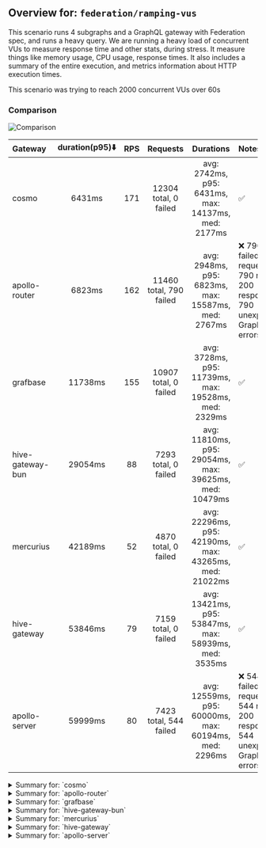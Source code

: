 ## Overview for: `federation/ramping-vus`


This scenario runs 4 subgraphs and a GraphQL gateway with Federation spec, and runs a heavy query. We are running a heavy load of concurrent VUs to measure response time and other stats, during stress. It measure things like memory usage, CPU usage, response times. It also includes a summary of the entire execution, and metrics information about HTTP execution times.


This scenario was trying to reach 2000 concurrent VUs over 60s


### Comparison


<img src="https://imagedelivery.net/KYe9TScr4TldYHA48pczVg/1ccb1826-0748-47e2-ab18-564ebb40a400/public" alt="Comparison" />


| Gateway          | duration(p95)⬇️ |  RPS  |        Requests         |                       Durations                        | Notes                                                                       |
| :--------------- | :-------------: | :---: | :---------------------: | :----------------------------------------------------: | :-------------------------------------------------------------------------- |
| cosmo            |     6431ms      |  171  |  12304 total, 0 failed  |  avg: 2742ms, p95: 6431ms, max: 14137ms, med: 2177ms   | ✅                                                                           |
| apollo-router    |     6823ms      |  162  | 11460 total, 790 failed |  avg: 2948ms, p95: 6823ms, max: 15587ms, med: 2767ms   | ❌ 790 failed requests, 790 non-200 responses, 790 unexpected GraphQL errors |
| grafbase         |     11738ms     |  155  |  10907 total, 0 failed  |  avg: 3728ms, p95: 11739ms, max: 19528ms, med: 2329ms  | ✅                                                                           |
| hive-gateway-bun |     29054ms     |  88   |  7293 total, 0 failed   | avg: 11810ms, p95: 29054ms, max: 39625ms, med: 10479ms | ✅                                                                           |
| mercurius        |     42189ms     |  52   |  4870 total, 0 failed   | avg: 22296ms, p95: 42190ms, max: 43265ms, med: 21022ms | ✅                                                                           |
| hive-gateway     |     53846ms     |  79   |  7159 total, 0 failed   | avg: 13421ms, p95: 53847ms, max: 58939ms, med: 3535ms  | ✅                                                                           |
| apollo-server    |     59999ms     |  80   | 7423 total, 544 failed  | avg: 12559ms, p95: 60000ms, max: 60194ms, med: 2296ms  | ❌ 544 failed requests, 544 non-200 responses, 544 unexpected GraphQL errors |



<details>
  <summary>Summary for: `cosmo`</summary>

  **K6 Output**




```
     ✓ response code was 200
     ✓ no graphql errors
     ✓ valid response structure

     █ setup

     checks.........................: 100.00% ✓ 36852      ✗ 0     
     data_received..................: 1.1 GB  15 MB/s
     data_sent......................: 15 MB   204 kB/s
     http_req_blocked...............: avg=304.96ms min=1.69µs  med=4.04µs  max=10.53s p(90)=1.1s     p(95)=2.61s   
     http_req_connecting............: avg=301.04ms min=0s      med=0s      max=10.53s p(90)=1.09s    p(95)=2.59s   
     http_req_duration..............: avg=2.74s    min=3.29ms  med=2.17s   max=14.13s p(90)=5.78s    p(95)=6.43s   
       { expected_response:true }...: avg=2.74s    min=3.29ms  med=2.17s   max=14.13s p(90)=5.78s    p(95)=6.43s   
     http_req_failed................: 0.00%   ✓ 0          ✗ 12304 
     http_req_receiving.............: avg=375.4ms  min=31.55µs med=90.65µs max=10.56s p(90)=1.13s    p(95)=3.9s    
     http_req_sending...............: avg=154.52ms min=7.58µs  med=20.96µs max=7.87s  p(90)=317.32ms p(95)=763.91ms
     http_req_tls_handshaking.......: avg=0s       min=0s      med=0s      max=0s     p(90)=0s       p(95)=0s      
     http_req_waiting...............: avg=2.21s    min=3.12ms  med=1.64s   max=10.55s p(90)=5.21s    p(95)=5.77s   
     http_reqs......................: 12304   171.935282/s
     iteration_duration.............: avg=6.09s    min=21.71ms med=5.14s   max=28.37s p(90)=12.51s   p(95)=15.19s  
     iterations.....................: 12284   171.655803/s
     vus............................: 379     min=60       max=2000
     vus_max........................: 2000    min=2000     max=2000
```


**Performance Overview**


<img src="https://imagedelivery.net/KYe9TScr4TldYHA48pczVg/aa0b44fc-8dbc-4099-e257-eba19045f800/public" alt="Performance Overview" />


**Subgraphs Overview**


<img src="https://imagedelivery.net/KYe9TScr4TldYHA48pczVg/e08c9272-3bb8-4a6d-d2e4-677ac0033100/public" alt="Subgraphs Overview" />


**HTTP Overview**


<img src="https://imagedelivery.net/KYe9TScr4TldYHA48pczVg/de2c2c29-b8a7-4166-1dd9-586339eeb500/public" alt="HTTP Overview" />


  </details>

<details>
  <summary>Summary for: `apollo-router`</summary>

  **K6 Output**




```
     ✗ response code was 200
      ↳  93% — ✓ 10650 / ✗ 790
     ✗ no graphql errors
      ↳  93% — ✓ 10650 / ✗ 790
     ✓ valid response structure

     █ setup

     checks.........................: 95.28% ✓ 31950      ✗ 1580  
     data_received..................: 936 MB 13 MB/s
     data_sent......................: 14 MB  193 kB/s
     http_req_blocked...............: avg=644.39ms min=1.7µs   med=4.39µs  max=12.04s p(90)=3.14s    p(95)=3.89s 
     http_req_connecting............: avg=639.29ms min=0s      med=0s      max=12.04s p(90)=3.13s    p(95)=3.86s 
     http_req_duration..............: avg=2.94s    min=6.87ms  med=2.76s   max=15.58s p(90)=5.44s    p(95)=6.82s 
       { expected_response:true }...: avg=2.9s     min=6.87ms  med=2.72s   max=15.58s p(90)=5.29s    p(95)=6.84s 
     http_req_failed................: 6.89%  ✓ 790        ✗ 10670 
     http_req_receiving.............: avg=344.27ms min=0s      med=93.17µs max=11.12s p(90)=1.27s    p(95)=2.42s 
     http_req_sending...............: avg=192.54ms min=8.35µs  med=23.74µs max=9.58s  p(90)=656.31ms p(95)=1.04s 
     http_req_tls_handshaking.......: avg=0s       min=0s      med=0s      max=0s     p(90)=0s       p(95)=0s    
     http_req_waiting...............: avg=2.41s    min=6.74ms  med=2.14s   max=12.91s p(90)=4.56s    p(95)=5.19s 
     http_reqs......................: 11460  162.645424/s
     iteration_duration.............: avg=6.34s    min=26.78ms med=5.65s   max=27.13s p(90)=12.61s   p(95)=14.73s
     iterations.....................: 11440  162.361575/s
     vus............................: 387    min=74       max=1984
     vus_max........................: 2000   min=2000     max=2000
```


**Performance Overview**


<img src="https://imagedelivery.net/KYe9TScr4TldYHA48pczVg/e45c06f1-1f62-4811-d451-153d6e250b00/public" alt="Performance Overview" />


**Subgraphs Overview**


<img src="https://imagedelivery.net/KYe9TScr4TldYHA48pczVg/476d0f92-1cf9-4ab9-e041-8eee0dab0000/public" alt="Subgraphs Overview" />


**HTTP Overview**


<img src="https://imagedelivery.net/KYe9TScr4TldYHA48pczVg/258554b2-ffee-4924-21ad-3dd4583efa00/public" alt="HTTP Overview" />


  </details>

<details>
  <summary>Summary for: `grafbase`</summary>

  **K6 Output**




```
     ✓ response code was 200
     ✓ no graphql errors
     ✓ valid response structure

     █ setup

     checks.........................: 100.00% ✓ 32661      ✗ 0     
     data_received..................: 959 MB  14 MB/s
     data_sent......................: 13 MB   185 kB/s
     http_req_blocked...............: avg=296.72ms min=1.76µs  med=4.1µs   max=10.84s p(90)=777.22ms p(95)=2.05s   
     http_req_connecting............: avg=293.04ms min=0s      med=0s      max=10.84s p(90)=759.78ms p(95)=2.05s   
     http_req_duration..............: avg=3.72s    min=3.21ms  med=2.32s   max=19.52s p(90)=9.71s    p(95)=11.73s  
       { expected_response:true }...: avg=3.72s    min=3.21ms  med=2.32s   max=19.52s p(90)=9.71s    p(95)=11.73s  
     http_req_failed................: 0.00%   ✓ 0          ✗ 10907 
     http_req_receiving.............: avg=270.67ms min=32.47µs med=86.3µs  max=10.31s p(90)=683.15ms p(95)=1.94s   
     http_req_sending...............: avg=94.56ms  min=7.6µs   med=22.18µs max=7.99s  p(90)=192.5ms  p(95)=551.25ms
     http_req_tls_handshaking.......: avg=0s       min=0s      med=0s      max=0s     p(90)=0s       p(95)=0s      
     http_req_waiting...............: avg=3.36s    min=3.13ms  med=1.95s   max=19.24s p(90)=9.49s    p(95)=11.44s  
     http_reqs......................: 10907   155.576551/s
     iteration_duration.............: avg=6.52s    min=13.13ms med=5.28s   max=30.22s p(90)=14.22s   p(95)=17.36s  
     iterations.....................: 10887   155.291273/s
     vus............................: 45      min=45       max=1988
     vus_max........................: 2000    min=2000     max=2000
```


**Performance Overview**


<img src="https://imagedelivery.net/KYe9TScr4TldYHA48pczVg/291e76e5-03d7-4600-4551-143f3df68900/public" alt="Performance Overview" />


**Subgraphs Overview**


<img src="https://imagedelivery.net/KYe9TScr4TldYHA48pczVg/54a7c241-2584-4e22-4fe0-12b973c1e400/public" alt="Subgraphs Overview" />


**HTTP Overview**


<img src="https://imagedelivery.net/KYe9TScr4TldYHA48pczVg/90e0b7f4-7752-412a-63d3-398e8e85c700/public" alt="HTTP Overview" />


  </details>

<details>
  <summary>Summary for: `hive-gateway-bun`</summary>

  **K6 Output**




```
     ✓ response code was 200
     ✓ no graphql errors
     ✓ valid response structure

     █ setup

     checks.........................: 100.00% ✓ 21819     ✗ 0     
     data_received..................: 640 MB  7.8 MB/s
     data_sent......................: 8.7 MB  105 kB/s
     http_req_blocked...............: avg=12.06ms  min=1.81µs   med=4.74µs   max=611.45ms p(90)=14.55ms p(95)=77.51ms 
     http_req_connecting............: avg=11.88ms  min=0s       med=0s       max=611.34ms p(90)=14.15ms p(95)=76.08ms 
     http_req_duration..............: avg=11.81s   min=16.83ms  med=10.47s   max=39.62s   p(90)=25.43s  p(95)=29.05s  
       { expected_response:true }...: avg=11.81s   min=16.83ms  med=10.47s   max=39.62s   p(90)=25.43s  p(95)=29.05s  
     http_req_failed................: 0.00%   ✓ 0         ✗ 7293  
     http_req_receiving.............: avg=159.02ms min=41.74µs  med=156.71µs max=7.5s     p(90)=17.99ms p(95)=971.42ms
     http_req_sending...............: avg=10.02ms  min=9.38µs   med=27.22µs  max=2.24s    p(90)=5.53ms  p(95)=28.44ms 
     http_req_tls_handshaking.......: avg=0s       min=0s       med=0s       max=0s       p(90)=0s      p(95)=0s      
     http_req_waiting...............: avg=11.64s   min=16.72ms  med=10.41s   max=39.62s   p(90)=25.24s  p(95)=29.03s  
     http_reqs......................: 7293    88.424772/s
     iteration_duration.............: avg=12.07s   min=165.82ms med=10.59s   max=40.84s   p(90)=26.07s  p(95)=29.47s  
     iterations.....................: 7273    88.18228/s
     vus............................: 93      min=0       max=1999
     vus_max........................: 2000    min=2000    max=2000
```


**Performance Overview**


<img src="https://imagedelivery.net/KYe9TScr4TldYHA48pczVg/7e32dfd3-851f-40ba-4df4-3eac29cfa200/public" alt="Performance Overview" />


**Subgraphs Overview**


<img src="https://imagedelivery.net/KYe9TScr4TldYHA48pczVg/c0739ac0-3b5c-4db6-7532-b135e7478000/public" alt="Subgraphs Overview" />


**HTTP Overview**


<img src="https://imagedelivery.net/KYe9TScr4TldYHA48pczVg/bf777479-3a1c-49de-324d-098c58da1000/public" alt="HTTP Overview" />


  </details>

<details>
  <summary>Summary for: `mercurius`</summary>

  **K6 Output**




```
     ✓ response code was 200
     ✓ no graphql errors
     ✓ valid response structure

     █ setup

     checks.........................: 100.00% ✓ 14394     ✗ 0     
     data_received..................: 428 MB  4.6 MB/s
     data_sent......................: 5.9 MB  64 kB/s
     http_req_blocked...............: avg=316.03µs min=1.91µs   med=5.26µs   max=36.08ms p(90)=616.37µs p(95)=1ms     
     http_req_connecting............: avg=278.85µs min=0s       med=0s       max=35.92ms p(90)=533.25µs p(95)=866.61µs
     http_req_duration..............: avg=22.29s   min=12.2ms   med=21.02s   max=43.26s  p(90)=41.43s   p(95)=42.18s  
       { expected_response:true }...: avg=22.29s   min=12.2ms   med=21.02s   max=43.26s  p(90)=41.43s   p(95)=42.18s  
     http_req_failed................: 0.00%   ✓ 0         ✗ 4870  
     http_req_receiving.............: avg=4.29ms   min=39.32µs  med=112.28µs max=1.53s   p(90)=373.32µs p(95)=872.93µs
     http_req_sending...............: avg=77.07µs  min=9.23µs   med=33.23µs  max=18.52ms p(90)=81.89µs  p(95)=139.76µs
     http_req_tls_handshaking.......: avg=0s       min=0s       med=0s       max=0s      p(90)=0s       p(95)=0s      
     http_req_waiting...............: avg=22.29s   min=12.08ms  med=21.02s   max=43.26s  p(90)=41.38s   p(95)=42.18s  
     http_reqs......................: 4870    52.892721/s
     iteration_duration.............: avg=22.21s   min=153.24ms med=20.02s   max=43.37s  p(90)=41.62s   p(95)=42.39s  
     iterations.....................: 4745    51.535105/s
     vus............................: 72      min=56      max=1999
     vus_max........................: 2000    min=2000    max=2000
```


**Performance Overview**


<img src="https://imagedelivery.net/KYe9TScr4TldYHA48pczVg/6031a022-65fa-4952-4ce5-e8604edc7100/public" alt="Performance Overview" />


**Subgraphs Overview**


<img src="https://imagedelivery.net/KYe9TScr4TldYHA48pczVg/9b6a6ae4-9a3b-465c-5bd9-18c006598c00/public" alt="Subgraphs Overview" />


**HTTP Overview**


<img src="https://imagedelivery.net/KYe9TScr4TldYHA48pczVg/7f0136b3-575a-4367-7596-528a0e6e6900/public" alt="HTTP Overview" />


  </details>

<details>
  <summary>Summary for: `hive-gateway`</summary>

  **K6 Output**




```
     ✓ response code was 200
     ✓ no graphql errors
     ✓ valid response structure

     █ setup

     checks.........................: 100.00% ✓ 21417     ✗ 0     
     data_received..................: 629 MB  7.0 MB/s
     data_sent......................: 8.5 MB  94 kB/s
     http_req_blocked...............: avg=2.6ms  min=2.17µs   med=4.67µs   max=190.95ms p(90)=1.91ms   p(95)=12.39ms
     http_req_connecting............: avg=2.54ms min=0s       med=0s       max=190.75ms p(90)=1.65ms   p(95)=11.98ms
     http_req_duration..............: avg=13.42s min=15.4ms   med=3.53s    max=58.93s   p(90)=47.47s   p(95)=53.84s 
       { expected_response:true }...: avg=13.42s min=15.4ms   med=3.53s    max=58.93s   p(90)=47.47s   p(95)=53.84s 
     http_req_failed................: 0.00%   ✓ 0         ✗ 7159  
     http_req_receiving.............: avg=1.04ms min=41.47µs  med=113.94µs max=1.01s    p(90)=849.72µs p(95)=2.72ms 
     http_req_sending...............: avg=1.08ms min=9.26µs   med=28.51µs  max=120.12ms p(90)=168.62µs p(95)=2.87ms 
     http_req_tls_handshaking.......: avg=0s     min=0s       med=0s       max=0s       p(90)=0s       p(95)=0s     
     http_req_waiting...............: avg=13.41s min=15.28ms  med=3.53s    max=58.93s   p(90)=47.44s   p(95)=53.84s 
     http_reqs......................: 7159    79.350407/s
     iteration_duration.............: avg=13.49s min=110.38ms med=3.58s    max=58.99s   p(90)=47.59s   p(95)=53.93s 
     iterations.....................: 7139    79.128726/s
     vus............................: 53      min=53      max=2000
     vus_max........................: 2000    min=2000    max=2000
```


**Performance Overview**


<img src="https://imagedelivery.net/KYe9TScr4TldYHA48pczVg/e035f8a7-757c-4487-b60b-d6f75e340800/public" alt="Performance Overview" />


**Subgraphs Overview**


<img src="https://imagedelivery.net/KYe9TScr4TldYHA48pczVg/02c62071-8989-45bc-5061-85c7ee1c9800/public" alt="Subgraphs Overview" />


**HTTP Overview**


<img src="https://imagedelivery.net/KYe9TScr4TldYHA48pczVg/f64c7259-2218-4d69-982d-2f1ca4a91600/public" alt="HTTP Overview" />


  </details>

<details>
  <summary>Summary for: `apollo-server`</summary>

  **K6 Output**




```
     ✗ response code was 200
      ↳  92% — ✓ 6859 / ✗ 544
     ✗ no graphql errors
      ↳  92% — ✓ 6859 / ✗ 544
     ✓ valid response structure

     █ setup

     checks.........................: 94.97% ✓ 20577     ✗ 1088  
     data_received..................: 605 MB 6.5 MB/s
     data_sent......................: 8.9 MB 96 kB/s
     http_req_blocked...............: avg=543.77µs min=1.48µs  med=4.24µs  max=100.96ms p(90)=449.77µs p(95)=845.45µs
     http_req_connecting............: avg=515.98µs min=0s      med=0s      max=100.9ms  p(90)=365.13µs p(95)=695.19µs
     http_req_duration..............: avg=12.55s   min=11.81ms med=2.29s   max=1m0s     p(90)=56.99s   p(95)=59.99s  
       { expected_response:true }...: avg=8.8s     min=11.81ms med=2.2s    max=59.99s   p(90)=37.38s   p(95)=48.84s  
     http_req_failed................: 7.32%  ✓ 544       ✗ 6879  
     http_req_receiving.............: avg=277.21µs min=0s      med=113.9µs max=271.71ms p(90)=232.29µs p(95)=363.22µs
     http_req_sending...............: avg=253.79µs min=9.35µs  med=23.67µs max=96.9ms   p(90)=74.33µs  p(95)=152.95µs
     http_req_tls_handshaking.......: avg=0s       min=0s      med=0s      max=0s       p(90)=0s       p(95)=0s      
     http_req_waiting...............: avg=12.55s   min=11.67ms med=2.29s   max=1m0s     p(90)=56.99s   p(95)=59.99s  
     http_reqs......................: 7423   80.049421/s
     iteration_duration.............: avg=12.6s    min=63.69ms med=2.31s   max=1m0s     p(90)=57.03s   p(95)=1m0s    
     iterations.....................: 7403   79.833741/s
     vus............................: 74     min=61      max=2000
     vus_max........................: 2000   min=2000    max=2000
```


**Performance Overview**


<img src="https://imagedelivery.net/KYe9TScr4TldYHA48pczVg/bf7abb09-c4af-4876-c34a-06d02536f400/public" alt="Performance Overview" />


**Subgraphs Overview**


<img src="https://imagedelivery.net/KYe9TScr4TldYHA48pczVg/020bf116-f833-4a28-48bf-5914e4df6400/public" alt="Subgraphs Overview" />


**HTTP Overview**


<img src="https://imagedelivery.net/KYe9TScr4TldYHA48pczVg/d101be40-cb70-4212-a17e-233b35c55000/public" alt="HTTP Overview" />


  </details>